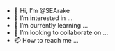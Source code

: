 - 👋 Hi, I’m @SEArake
- 👀 I’m interested in ...
- 🌱 I’m currently learning ...
- 💞️ I’m looking to collaborate on ...
- 📫 How to reach me ...

<!---
SEArake/SEArake is a ✨ special ✨ repository because its `README.md` (this file) appears on your GitHub profile.
You can click the Preview link to take a look at your changes.
--->
